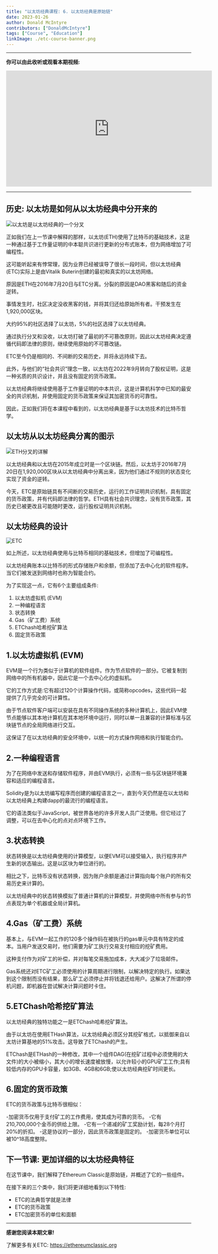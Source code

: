 ```yaml
---
title: "以太坊经典课程: 6. 以太坊经典是原始链"
date: 2023-01-26
author: Donald McIntyre
contributors: ["DonaldMcIntyre"]
tags: ["Course", "Education"]
linkImage: ./etc-course-banner.png
---
```


---
**你可以由此收听或观看本期视频:**

<iframe width="560" height="315" src="https://www.youtube.com/embed/HksfzNs48uo" title="YouTube video player" frameborder="0" allow="accelerometer; autoplay; clipboard-write; encrypted-media; gyroscope; picture-in-picture; web-share" allowfullscreen></iframe>

---

## 历史: 以太坊是如何从以太坊经典中分开来的

![以太坊是以太坊经典的一个分叉](./etc-course-eth-split-banner.png)

正如我们在上一节课中解释的那样，以太坊(ETH)使用了比特币的基础技术，这是一种通过基于工作量证明的中本聪共识进行更新的分布式账本，但为网络增加了可编程性。

这可能听起来有悖常理，因为业界已经被误导了很长一段时间，但以太坊经典(ETC)实际上是由Vitalik Buterin创建的最初和真实的以太坊网络。

原因是ETH在2016年7月20日与ETC分离。分裂的原因是DAO黑客和随后的资金逆转。

事情发生时，社区决定没收黑客的钱，并将其归还给原始所有者。干预发生在1,920,000区块。

大约95%的社区选择了以太坊，5%的社区选择了以太坊经典。

通过执行分叉和没收，以太坊打破了最初的不可篡改原则，因此以太坊经典决定遵循代码即法律的原则，继续使用原始的不可篡改链。

ETC至今仍是相同的、不间断的交易历史，并将永远持续下去。

此外，与他们的“社会共识”理念一致，以太坊在2022年9月转向了股权证明，这是一种劣质的共识设计，并且没有固定的货币政策。

以太坊经典将继续使用基于工作量证明的中本共识，这是计算机科学中已知的最安全的共识机制，并使用固定的货币政策来保证其加密货币的可靠性。

因此，正如我们将在本课程中看到的，以太坊经典是基于以太坊技术的比特币哲学。

## 以太坊从以太坊经典分离的图示

![ETH分叉的详解](./etc-course-eth-split.png)

以太坊经典和以太坊在2015年成立时是一个区块链。然后，以太坊于2016年7月20日在1,920,000区块从以太坊经典中分离出来，因为他们通过不规则的状态变化实现了资金的逆转。

今天，ETC是原始链具有不间断的交易历史，运行的工作证明共识机制，具有固定的货币政策，并有代码即法律的哲学。ETH具有社会共识理念，没有货币政策，其历史已被更改且可能随时更改，运行股权证明共识机制。

## 以太坊经典的设计

![ETC](./etc-course-etc-logo.png)

如上所述，以太坊经典使用与比特币相同的基础技术，但增加了可编程性。

以太坊经典账本以比特币的形式存储账户和余额，但添加了去中心化的软件程序。当它们被发送到网络时也称为智能合约。

为了实现这一点，它有6个主要组成条件:

1. 以太坊虚拟机 (EVM)
2. 一种编程语言
3. 状态转换
4. Gas（矿工费）系统
5. ETChash哈希挖矿算法
6. 固定货币政策

## 1.以太坊虚拟机 (EVM)

EVM是一个行为类似于计算机的软件组件。作为节点软件的一部分。它被复制到网络中的所有机器中，因此它是一个去中心化的虚拟机。

它的工作方式是:它有超过120个计算操作代码，或简称opcodes，这些代码一起提供了几乎完全的可计算性。

由于节点软件客户端可以安装在具有不同操作系统的多种计算机上，因此EVM使节点能够以其本地计算机在其本地环境中运行，同时以单一且兼容的计算标准与区块链节点的全局网络进行交互。

这保证了在以太坊经典的安全环境中，以统一的方式操作网络和执行智能合约。

## 2.一种编程语言

为了在网络中发送和存储软件程序，并由EVM执行，必须有一些与区块链环境兼容和适应的编程语言。

Solidity是为以太坊编写程序而创建的编程语言之一，直到今天仍然是在以太坊和以太坊经典上构建dapp的最流行的编程语言。

它的语法类似于JavaScript，被世界各地的许多开发人员广泛使用。但它经过了调整，可以在去中心化的点对点环境下工作。

## 3.状态转换

状态转换是以太坊经典使用的计算模型，以便EVM可以接受输入，执行程序并产生新的状态输出。这是以区块为单位进行的。

相比之下，比特币没有状态转换，因为账户余额是通过计算指向每个账户的所有交易历史来计算的。

以太坊经典中的状态转换模拟了普通计算机的计算模型，并使网络中所有参与的节点表现为单个机器或全局计算机。

## 4.Gas（矿工费）系统

基本上，与EVM一起工作的120多个操作码在被执行的gas单元中具有特定的成本。当用户发送交易时，他们需要为矿工执行交易支付相应的挖矿费用。

这种支付作为对矿工的补偿，并对每笔交易施加成本，大大减少了垃圾邮件。

Gas系统还对ETC矿工必须使用的计算周期进行限制，以解决特定的执行。如果达到这个限制而没有结果，那么矿工必须停止并将钱退还给用户。这解决了所谓的停机问题，即机器在尝试解决计算问题时卡住。

## 5.ETChash哈希挖矿算法

以太坊经典的独特功能之一是ETChash哈希挖矿算法。

由于以太坊在使用ETHash算法，以太坊经典必须区分其挖矿格式，以抵御来自以太坊计算基地的51%攻击。这导致了ETChash的产生。

ETChash是ETHash的一种修改，其中一个组件DAG(在挖矿过程中必须使用的大文件)的大小被缩小，其大小的增长速度被放慢，以允许较小的GPU矿工工作;具有较低内存的GPU卡容量，如3GB、4GB和6GB;使以太坊经典挖矿时间更长。

## 6.固定的货币政策

ETC的货币政策与比特币很相似：

-加密货币仅用于支付矿工的工作费用，使其成为可靠的货币。
-它有210,700,000个金币的供给上限。
-它有一个递减的矿工奖励计划，每28个月打20%的折扣。
-这是协议的一部分，因此货币政策是固定的。
-加密货币单位可以被10^18高度整除。

## 下一节课: 更加详细的以太坊经典特征

在这节课中，我们解释了Ethereum Classic是原始链，并概述了它的一些组件。

在接下来的三个类中，我们将更详细地看到以下特性:

- ETC的法典哲学就是法律
- ETC的货币政策
- ETC加密货币的单位和面额

---

**感谢您阅读本期文章!**

了解更多有关ETC: https://ethereumclassic.org
